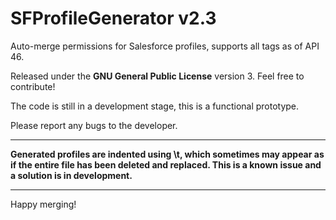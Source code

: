 # SFProfileGenerator v2.3

Auto-merge permissions for Salesforce profiles, supports all tags as of API 46.

Released under the **GNU General Public License** version 3. Feel free to contribute!

The code is still in a development stage, this is a functional prototype.

Please report any bugs to the developer.

----------------------------------------

**Generated profiles are indented using \t, which sometimes may appear as if the entire file has been deleted and replaced. This is a known issue and a solution is in development.**


-----------------------------------

Happy merging!